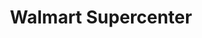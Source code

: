---
title: "Walmart Supercenter"
url: /coral-springs/walmart-supercenter-turtle-creek-drive/
shop: Supermarkt
---